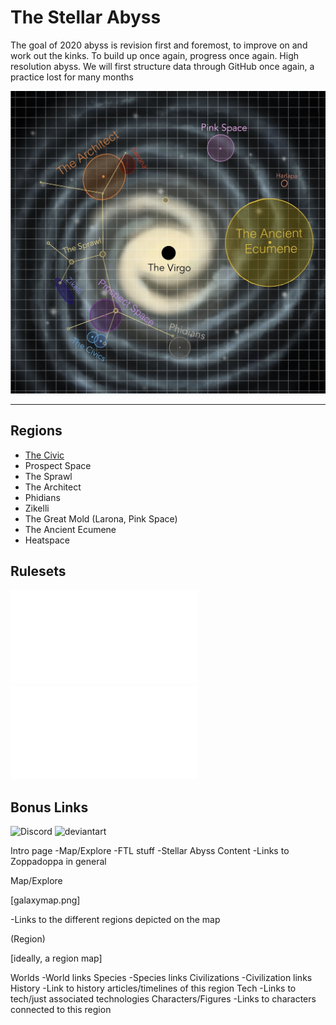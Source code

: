 # The Stellar Abyss

The goal of 2020 abyss is revision first and foremost, to improve on and work out the kinks.  To build up once again, progress once again.  High resolution abyss.  We will first structure data through GitHub once again, a practice lost for many months

![Galaxy Map](/Stellar_Abyss_Setting_Bible/Photo_Directory/MapOfGalacticCivs.png)

----

## Regions

- [The Civic](/Stellar_Abyss_Setting_Bible/General_Abyss/Regions/The_Civic.md)
- Prospect Space
- The Sprawl
- The Architect
- Phidians
- Zikelli
- The Great Mold (Larona, Pink Space)
- The Ancient Ecumene
- Heatspace

## Rulesets

![FTL Systems](/Stellar_Abyss_Setting_Bible/General_Abyss/FTL_Systems.md)
![Biochemistries](/Stellar_Abyss_Setting_Bible/General_Abyss/Biochemistries.md)

## Bonus Links

![Discord]()
![deviantart](https://www.deviantart.com/zoppadoppa/gallery)


Intro page
-Map/Explore
-FTL stuff
-Stellar Abyss Content
-Links to Zoppadoppa in general

Map/Explore

[galaxymap.png]

-Links to the different regions depicted on the map

(Region)

[ideally, a region map]

Worlds
-World links
Species
-Species links
Civilizations
-Civilization links
History
-Link to history articles/timelines of this region
Tech
-Links to tech/just associated technologies
Characters/Figures
-Links to characters connected to this region
